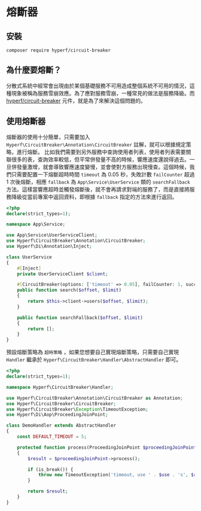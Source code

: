 # 熔斷器

## 安裝

```
composer require hyperf/circuit-breaker
```

## 為什麼要熔斷？

分散式系統中經常會出現由於某個基礎服務不可用造成整個系統不可用的情況，這種現象被稱為服務雪崩效應。為了應對服務雪崩，一種常見的做法是服務降級。而 [hyperf/circuit-breaker](https://github.com/hyperf/circuit-breaker) 元件，就是為了來解決這個問題的。

## 使用熔斷器

熔斷器的使用十分簡單，只需要加入 `Hyperf\CircuitBreaker\Annotation\CircuitBreaker` 註解，就可以根據規定策略，進行熔斷。
比如我們需要到另外服務中查詢使用者列表，使用者列表需要關聯很多的表，查詢效率較低，但平常併發量不高的時候，響應速度還說得過去。一旦併發量激增，就會導致響應速度變慢，並會使對方服務出現慢查。這個時候，我們只需要配置一下熔斷超時時間 `timeout` 為 0.05 秒，失敗計數 `failCounter` 超過 1 次後熔斷，相應 `fallback` 為 `App\Service\UserService` 類的 `searchFallback` 方法。這樣當響應超時並觸發熔斷後，就不會再請求對端的服務了，而是直接將服務降級從當前專案中返回資料，即根據 `fallback` 指定的方法來進行返回。

```php
<?php
declare(strict_types=1);

namespace App\Service;

use App\Service\UserServiceClient;
use Hyperf\CircuitBreaker\Annotation\CircuitBreaker;
use Hyperf\Di\Annotation\Inject;

class UserService
{
    #[Inject]
    private UserServiceClient $client;

    #[CircuitBreaker(options: ['timeout' => 0.05], failCounter: 1, successCounter: 1, fallback: "App\Service\UserService::searchFallback")]
    public function search($offset, $limit)
    {
        return $this->client->users($offset, $limit);
    }

    public function searchFallback($offset, $limit)
    {
        return [];
    }
}

```

預設熔斷策略為 `超時策略` ，如果您想要自己實現熔斷策略，只需要自己實現 `Handler` 繼承於 `Hyperf\CircuitBreaker\Handler\AbstractHandler` 即可。

```php
<?php
declare(strict_types=1);

namespace Hyperf\CircuitBreaker\Handler;

use Hyperf\CircuitBreaker\Annotation\CircuitBreaker as Annotation;
use Hyperf\CircuitBreaker\CircuitBreaker;
use Hyperf\CircuitBreaker\Exception\TimeoutException;
use Hyperf\Di\Aop\ProceedingJoinPoint;

class DemoHandler extends AbstractHandler
{
    const DEFAULT_TIMEOUT = 5;

    protected function process(ProceedingJoinPoint $proceedingJoinPoint, CircuitBreaker $breaker, Annotation $annotation)
    {
        $result = $proceedingJoinPoint->process();

        if (is_break()) {
            throw new TimeoutException('timeout, use ' . $use . 's', $result);
        }

        return $result;
    }
}

```

